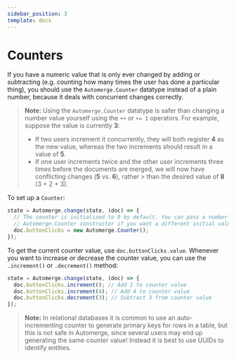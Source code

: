 ```yaml
---
sidebar_position: 3
template: docs
---
```


# Counters

If you have a numeric value that is only ever changed by adding or subtracting (e.g. counting how
many times the user has done a particular thing), you should use the `Automerge.Counter` datatype
instead of a plain number, because it deals with concurrent changes correctly.

> **Note:** Using the `Automerge.Counter` datatype is safer than changing a number value yourself
> using the `++` or `+= 1` operators. For example, suppose the value is currently **3**:
>
> - If two users increment it concurrently, they will both register **4** as the new value, whereas
>   the two increments should result in a value of **5**.
> - If one user increments twice and the other user increments three times before the documents are
>   merged, we will now have conflicting changes (**5** vs. **6**), rather > than the desired value
>   of **8** (3 + 2 + 3).

To set up a `Counter`:

```js
state = Automerge.change(state, (doc) => {
  // The counter is initialized to 0 by default. You can pass a number to the
  // Automerge.Counter constructor if you want a different initial value.
  doc.buttonClicks = new Automerge.Counter();
});
```

To get the current counter value, use `doc.buttonClicks.value`. Whenever you want to increase or
decrease the counter value, you can use the `.increment()` or `.decrement()` method:

```js
state = Automerge.change(state, (doc) => {
  doc.buttonClicks.increment(); // Add 1 to counter value
  doc.buttonClicks.increment(4); // Add 4 to counter value
  doc.buttonClicks.decrement(3); // Subtract 3 from counter value
});
```

> **Note:** In relational databases it is common to use an auto-incrementing counter to generate
> primary keys for rows in a table, but this is not safe in Automerge, since several users may end
> up generating the same counter value! Instead it is best to use UUIDs to identify entities.
